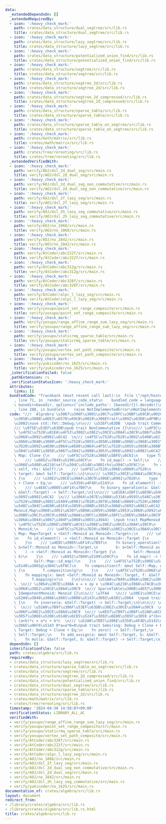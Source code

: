 ```yaml
---
data:
  _extendedDependsOn: []
  _extendedRequiredBy:
  - icon: ':heavy_check_mark:'
    path: crates/data_structure/dual_segtree/src/lib.rs
    title: crates/data_structure/dual_segtree/src/lib.rs
  - icon: ':heavy_check_mark:'
    path: crates/data_structure/lazy_segtree/src/lib.rs
    title: crates/data_structure/lazy_segtree/src/lib.rs
  - icon: ':heavy_check_mark:'
    path: crates/data_structure/potentialized_union_find/src/lib.rs
    title: crates/data_structure/potentialized_union_find/src/lib.rs
  - icon: ':heavy_check_mark:'
    path: crates/data_structure/segtree/src/lib.rs
    title: crates/data_structure/segtree/src/lib.rs
  - icon: ':heavy_check_mark:'
    path: crates/data_structure/segtree_2d/src/lib.rs
    title: crates/data_structure/segtree_2d/src/lib.rs
  - icon: ':heavy_check_mark:'
    path: crates/data_structure/segtree_2d_compressed/src/lib.rs
    title: crates/data_structure/segtree_2d_compressed/src/lib.rs
  - icon: ':heavy_check_mark:'
    path: crates/data_structure/sparse_table/src/lib.rs
    title: crates/data_structure/sparse_table/src/lib.rs
  - icon: ':heavy_check_mark:'
    path: crates/data_structure/sparse_table_on_segtree/src/lib.rs
    title: crates/data_structure/sparse_table_on_segtree/src/lib.rs
  - icon: ':heavy_check_mark:'
    path: crates/math/matrix/src/lib.rs
    title: crates/math/matrix/src/lib.rs
  - icon: ':heavy_check_mark:'
    path: crates/tree/rerooting/src/lib.rs
    title: crates/tree/rerooting/src/lib.rs
  _extendedVerifiedWith:
  - icon: ':heavy_check_mark:'
    path: verify/AOJ/dsl_2d_dual_seg/src/main.rs
    title: verify/AOJ/dsl_2d_dual_seg/src/main.rs
  - icon: ':heavy_check_mark:'
    path: verify/AOJ/dsl_2d_dual_seg_non_commutative/src/main.rs
    title: verify/AOJ/dsl_2d_dual_seg_non_commutative/src/main.rs
  - icon: ':heavy_check_mark:'
    path: verify/AOJ/dsl_2f_lazy_seg/src/main.rs
    title: verify/AOJ/dsl_2f_lazy_seg/src/main.rs
  - icon: ':heavy_check_mark:'
    path: verify/AOJ/dsl_2h_lazy_seg_commutative/src/main.rs
    title: verify/AOJ/dsl_2h_lazy_seg_commutative/src/main.rs
  - icon: ':heavy_check_mark:'
    path: verify/AOJ/no_1068/src/main.rs
    title: verify/AOJ/no_1068/src/main.rs
  - icon: ':heavy_check_mark:'
    path: verify/AOJ/no_2842/src/main.rs
    title: verify/AOJ/no_2842/src/main.rs
  - icon: ':heavy_check_mark:'
    path: verify/AtCoder/abc222f/src/main.rs
    title: verify/AtCoder/abc222f/src/main.rs
  - icon: ':heavy_check_mark:'
    path: verify/AtCoder/abc312g/src/main.rs
    title: verify/AtCoder/abc312g/src/main.rs
  - icon: ':heavy_check_mark:'
    path: verify/AtCoder/abc328f/src/main.rs
    title: verify/AtCoder/abc328f/src/main.rs
  - icon: ':heavy_check_mark:'
    path: verify/AtCoder/alpc_l_lazy_seg/src/main.rs
    title: verify/AtCoder/alpc_l_lazy_seg/src/main.rs
  - icon: ':heavy_check_mark:'
    path: verify/yosupo/point_set_range_composite/src/main.rs
    title: verify/yosupo/point_set_range_composite/src/main.rs
  - icon: ':heavy_check_mark:'
    path: verify/yosupo/range_affine_range_sum_lazy_seg/src/main.rs
    title: verify/yosupo/range_affine_range_sum_lazy_seg/src/main.rs
  - icon: ':heavy_check_mark:'
    path: verify/yosupo/staticrmq_sparse_table/src/main.rs
    title: verify/yosupo/staticrmq_sparse_table/src/main.rs
  - icon: ':heavy_check_mark:'
    path: verify/yosupo/vertex_set_path_composite/src/main.rs
    title: verify/yosupo/vertex_set_path_composite/src/main.rs
  - icon: ':heavy_check_mark:'
    path: verify/yukicoder/no_1625/src/main.rs
    title: verify/yukicoder/no_1625/src/main.rs
  _isVerificationFailed: false
  _pathExtension: rs
  _verificationStatusIcon: ':heavy_check_mark:'
  attributes:
    links: []
  bundledCode: "Traceback (most recent call last):\n  File \"/opt/hostedtoolcache/Python/3.10.14/x64/lib/python3.10/site-packages/onlinejudge_verify/documentation/build.py\"\
    , line 71, in _render_source_code_stat\n    bundled_code = language.bundle(stat.path,\
    \ basedir=basedir, options={'include_paths': [basedir]}).decode()\n  File \"/opt/hostedtoolcache/Python/3.10.14/x64/lib/python3.10/site-packages/onlinejudge_verify/languages/rust.py\"\
    , line 288, in bundle\n    raise NotImplementedError\nNotImplementedError\n"
  code: "//! `Algrebra`\u3067\u306F\u3001\u30C7\u30FC\u30BF\u69CB\u9020\u306B\u4E57\
    \u305B\u308B\u4EE3\u6570\u69CB\u9020\u306Etrait\u3092\u63D0\u4F9B\u3057\u307E\u3059\
    \u3002\nuse std::fmt::Debug;\n\n/// \u53EF\u63DB  \npub trait Commutative {}\n\
    /// \u975E\u53EF\u63DB\npub trait NonCommutative {}\n\n/// \u4F5C\u7528  \n///\
    \ \u4F5C\u7528\u81EA\u4F53\u3082\u30E2\u30CE\u30A4\u30C9\u3067\u3042\u308B\u3053\
    \u3068\u3092\u8981\u6C42  \n/// \u4F5C\u7528\u7D20\u3092\u5408\u6210\u3055\u305B\
    \u3066\u304B\u3089\u4F5C\u7528\u3055\u305B\u308B\u306E\u3068\u3001\u4F5C\u7528\
    \u7D20\u3092\u4E00\u3064\u4E00\u3064\u4F5C\u7528\u3055\u305B\u308B\u7D50\u679C\
    \u304C\u540C\u3058\u3067\u3042\u308B\u3053\u3068\u3092\u8981\u6C42\npub trait\
    \ Map: Clone {\n    /// \u4F5C\u7528\u306E\u5BFE\u8C61\n    type Target: Clone;\n\
    \    /// \u6052\u7B49\u5199\u50CF\n    fn id_map() -> Self;\n    /// \u4F5C\u7528\
    \u306E\u5408\u6210(self\u304C\u5148\u3001rhs\u304C\u5F8C)\n    fn composition(&mut\
    \ self, rhs: &Self);\n    /// \u4F5C\u7528\u306E\u9069\u7528\n    fn mapping(&self,\
    \ target: &mut Self::Target);\n}\n\n/// \u30E2\u30CE\u30A4\u30C9\npub trait Monoid\
    \ {\n    /// \u30E2\u30CE\u30A4\u30C9\u306E\u8981\u7D20\n    type Target: Debug\
    \ + Clone + Eq;\n    /// \u5358\u4F4D\u5143\n    fn id_element() -> Self::Target;\n\
    \    /// \u4E8C\u9805\u6F14\u7B97\n    fn binary_operation(a: &Self::Target, b:\
    \ &Self::Target) -> Self::Target;\n}\n\n/// \u81EA\u5DF1\u6E96\u540C\u578B\u6027\
    \u3092\u8981\u6C42  \n/// \u3064\u307E\u308A\u533A\u9593\u548C\u3078\u306E\u9069\
    \u7528\u3068\u3001\u5404\u8981\u7D20\u3078\u306E\u9069\u7528\u306E\u533A\u9593\
    \u548C\u304C\u4E00\u81F4\u3059\u308B\u3053\u3068\u3092\u8981\u6C42  \n/// type\u306E\
    Monoid,Map\u3060\u3051\u6307\u5B9A\u3059\u308B\u3053\u3068\u3092\u60F3\u5B9A(\u30E1\
    \u30BD\u30C3\u30C9\u306E\u30AA\u30FC\u30D0\u30FC\u30E9\u30A4\u30C9\u306F\u3057\
    \u306A\u3044\u3067\u304F\u3060\u3055\u3044)  \npub trait MapMonoid {\n    ///\
    \ \u4F5C\u7528\u306E\u5BFE\u8C61\u306E\u30E2\u30CE\u30A4\u30C9\n    type Monoid:\
    \ Monoid;\n    /// \u4F5C\u7528\u7D20\u306E\u30E2\u30CE\u30A4\u30C9\n    type\
    \ Map: Map<Target = <Self::Monoid as Monoid>::Target>;\n    /// \u5358\u4F4D\u5143\
    \n    fn id_element() -> <Self::Monoid as Monoid>::Target {\n        Self::Monoid::id_element()\n\
    \    }\n    /// \u4E8C\u9805\u6F14\u7B97\n    fn binary_operation(\n        a:\
    \ &<Self::Monoid as Monoid>::Target,\n        b: &<Self::Monoid as Monoid>::Target,\n\
    \    ) -> <Self::Monoid as Monoid>::Target {\n        Self::Monoid::binary_operation(a,\
    \ b)\n    }\n    /// \u6052\u7B49\u5199\u50CF\n    fn id_map() -> Self::Map {\n\
    \        Self::Map::id_map()\n    }\n    /// \u4F5C\u7528\u306E\u5408\u6210(f\u304C\
    \u5148\u3001g\u304C\u5F8C)\n    fn composition(f: &mut Self::Map, g: &Self::Map)\
    \ {\n        f.composition(g)\n    }\n    /// \u4F5C\u7528\u306E\u9069\u7528\n\
    \    fn mapping(x: &mut <Self::Monoid as Monoid>::Target, f: &Self::Map) {\n \
    \       f.mapping(x)\n    }\n}\n\n/// \u51AA\u7B49\u306A\u30E2\u30CE\u30A4\u30C9\
    \  \n/// \u3064\u307E\u308A x = x op x \u304C\u6210\u308A\u7ACB\u3064\u3088\u3046\
    \u306A\u30E2\u30CE\u30A4\u30C9  \n/// SparseTable\u306B\u4E57\u308B\npub trait\
    \ IdempotentMonoid: Monoid {}\n\n/// \u7FA4   \n/// \u30E2\u30CE\u30A4\u30C9\u306B\
    \u52A0\u3048\u3066\u3001\u9006\u5143\u3092\u6301\u3064  \npub trait Group: Monoid\
    \ {\n    fn inverse(a: &Self::Target) -> Self::Target;\n}\n\n/// \u534A\u74B0\
    \  \n/// \u52A0\u7B97\u306F\u53EF\u63DB\u30E2\u30CE\u30A4\u30C9  \n/// \u4E57\u7B97\
    \u306F\u30E2\u30CE\u30A4\u30C9  \n/// \u4E57\u7B97\u306F\u52A0\u6CD5\u306B\u5BFE\
    \u3057\u3066\u5206\u914D\u6CD5\u5247\u3092\u6E80\u305F\u3059 a*(b+c) = a*b + a*c,\
    \ (a+b)*c = a*c + b*c  \n/// \u52A0\u7B97\u306E\u5358\u4F4D\u5143\u306F\u4E57\u7B97\
    \u306E\u96F6\u5143 0*a=a*0=0\npub trait Semiring: Debug + Clone + Eq {\n    type\
    \ Target: Debug + Clone + Eq;\n    fn zero() -> Self::Target;\n    fn one() ->\
    \ Self::Target;\n    fn add_assign(a: &mut Self::Target, b: &Self::Target);\n\
    \    fn mul(a: &Self::Target, b: &Self::Target) -> Self::Target;\n}\n"
  dependsOn: []
  isVerificationFile: false
  path: crates/algebra/src/lib.rs
  requiredBy:
  - crates/data_structure/lazy_segtree/src/lib.rs
  - crates/data_structure/sparse_table_on_segtree/src/lib.rs
  - crates/data_structure/segtree/src/lib.rs
  - crates/data_structure/segtree_2d_compressed/src/lib.rs
  - crates/data_structure/potentialized_union_find/src/lib.rs
  - crates/data_structure/dual_segtree/src/lib.rs
  - crates/data_structure/sparse_table/src/lib.rs
  - crates/data_structure/segtree_2d/src/lib.rs
  - crates/math/matrix/src/lib.rs
  - crates/tree/rerooting/src/lib.rs
  timestamp: '2024-04-30 14:58:07+09:00'
  verificationStatus: LIBRARY_ALL_AC
  verifiedWith:
  - verify/yosupo/range_affine_range_sum_lazy_seg/src/main.rs
  - verify/yosupo/point_set_range_composite/src/main.rs
  - verify/yosupo/staticrmq_sparse_table/src/main.rs
  - verify/yosupo/vertex_set_path_composite/src/main.rs
  - verify/AtCoder/abc328f/src/main.rs
  - verify/AtCoder/abc222f/src/main.rs
  - verify/AtCoder/abc312g/src/main.rs
  - verify/AtCoder/alpc_l_lazy_seg/src/main.rs
  - verify/AOJ/no_1068/src/main.rs
  - verify/AOJ/dsl_2f_lazy_seg/src/main.rs
  - verify/AOJ/dsl_2d_dual_seg_non_commutative/src/main.rs
  - verify/AOJ/dsl_2d_dual_seg/src/main.rs
  - verify/AOJ/no_2842/src/main.rs
  - verify/AOJ/dsl_2h_lazy_seg_commutative/src/main.rs
  - verify/yukicoder/no_1625/src/main.rs
documentation_of: crates/algebra/src/lib.rs
layout: document
redirect_from:
- /library/crates/algebra/src/lib.rs
- /library/crates/algebra/src/lib.rs.html
title: crates/algebra/src/lib.rs
---
```

